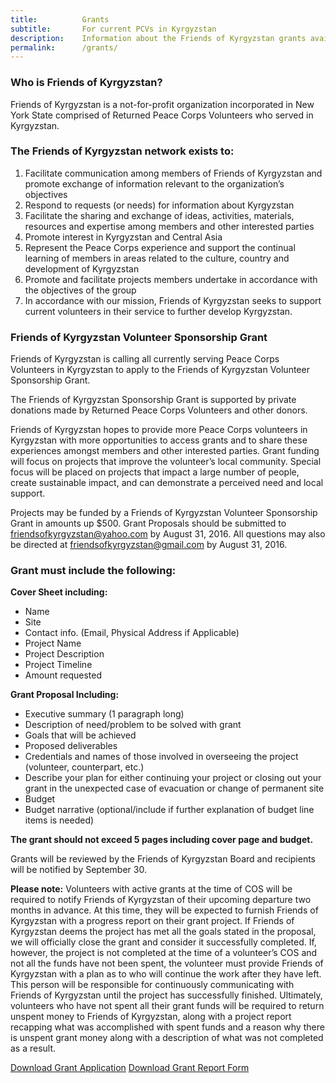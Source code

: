 ```yaml
---
title: 			Grants
subtitle: 		For current PCVs in Kyrgyzstan
description: 	Information about the Friends of Kyrgyzstan grants available to current PCVs in Kyrgyzstan
permalink: 		/grants/
---
```


### Who is Friends of Kyrgyzstan?

Friends of Kyrgyzstan is a not-for-profit organization incorporated in New York State comprised of Returned Peace Corps Volunteers who served in Kyrgyzstan.

### The Friends of Kyrgyzstan network exists to:

1.  Facilitate communication among members of Friends of Kyrgyzstan and promote exchange of information relevant to the organization’s objectives
2.  Respond to requests (or needs) for information about Kyrgyzstan
3.  Facilitate the sharing and exchange of ideas, activities, materials, resources and expertise among members and other interested parties
4.  Promote interest in Kyrgyzstan and Central Asia
5.  Represent the Peace Corps experience and support the continual learning of members in areas related to the culture, country and development of Kyrgyzstan
6.  Promote and facilitate projects members undertake in accordance with the objectives of the group
7.  In accordance with our mission, Friends of Kyrgyzstan seeks to support current volunteers in their service to further develop Kyrgyzstan.

### Friends of Kyrgyzstan Volunteer Sponsorship Grant

Friends of Kyrgyzstan is calling all currently serving Peace Corps Volunteers in Kyrgyzstan to apply to the Friends of Kyrgyzstan Volunteer Sponsorship Grant.

The Friends of Kyrgyzstan Sponsorship Grant is supported by private donations made by Returned Peace Corps Volunteers and other donors.

Friends of Kyrgyzstan hopes to provide more Peace Corps volunteers in Kyrgyzstan with more opportunities to access grants and to share these experiences amongst members and other interested parties. Grant funding will focus on projects that improve the volunteer’s local community. Special focus will be placed on projects that impact a large number of people, create sustainable impact, and can demonstrate a perceived need and local support.

Projects may be funded by a Friends of Kyrgyzstan Volunteer Sponsorship Grant in amounts up $500. Grant Proposals should be submitted to friendsofkyrgyzstan@yahoo.com by August 31, 2016. All questions may also be directed at friendsofkyrgyzstan@gmail.com by August 31, 2016.

### Grant must include the following:

**Cover Sheet including:**

  - Name
  - Site
  - Contact info. (Email, Physical Address if Applicable)
  - Project Name
  - Project Description
  - Project Timeline
  - Amount requested

**Grant Proposal Including:**

- Executive summary (1 paragraph long)
- Description of need/problem to be solved with grant
- Goals that will be achieved
- Proposed deliverables
- Credentials and names of those involved in overseeing the project (volunteer, counterpart, etc.)
- Describe your plan for either continuing your project or closing out your grant in the unexpected case of evacuation or change of permanent site
- Budget
- Budget narrative (optional/include if further explanation of budget line items is needed)

**The grant should not exceed 5 pages including cover page and budget.**

Grants will be reviewed by the Friends of Kyrgyzstan Board and recipients will be notified by September 30.

**Please note:** Volunteers with active grants at the time of COS will be required to notify Friends of Kyrgyzstan of their upcoming departure two months in advance. At this time, they will be expected to furnish Friends of Kyrgyzstan with a progress report on their grant project. If Friends of Kyrgyzstan deems the project has met all the goals stated in the proposal, we will officially close the grant and consider it successfully completed. If, however, the project is not completed at the time of a volunteer’s COS and not all the funds have not been spent, the volunteer must provide Friends of Kyrgyzstan with a plan as to who will continue the work after they have left. This person will be responsible for continuously communicating with Friends of Kyrgyzstan until the project has successfully finished. Ultimately, volunteers who have not spent all their grant funds will be required to return unspent money to Friends of Kyrgyzstan, along with a project report recapping what was accomplished with spent funds and a reason why there is unspent grant money along with a description of what was not completed as a result.

<a href="{{ site.url }}/assets/docs/Friends-of-Kyrgyzstan-Volunteer-Sponsorship-Grant-2018.docx">Download Grant Application</a>
<a href="{{ site.url }}/assets/docs/FOK-Grant-Report-Form.docx">Download Grant Report Form</a>